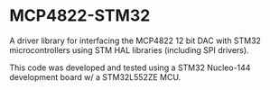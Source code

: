 # MCP4822-STM32
A driver library for interfacing the MCP4822 12 bit DAC with STM32 microcontrollers using STM HAL libraries (including SPI drivers).

This code was developed and tested using a STM32 Nucleo-144 development board w/ a STM32L552ZE MCU.
